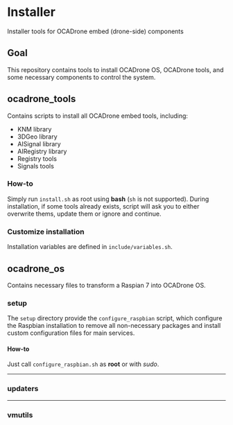 # Installer
Installer tools for OCADrone embed (drone-side) components

## Goal
This repository contains tools to install OCADrone OS, OCADrone tools, and
some necessary components to control the system.


## ocadrone_tools
Contains scripts to install all OCADrone embed tools, including:
* KNM library
* 3DGeo library
* AISignal library
* AIRegistry library
* Registry tools
* Signals tools

### How-to
Simply run `install.sh` as root using **bash** (`sh` is not supported).
During installation, if some tools already exists, script will ask you to
either overwrite thems, update them or ignore and continue.

### Customize installation
Installation variables are defined in `include/variables.sh`.


## ocadrone_os
Contains necessary files to transform a Raspian 7 into OCADrone OS.

### setup
The `setup` directory provide the `configure_raspbian` script, which configure
the Raspbian installation to remove all non-necessary packages and install
custom configuration files for main services.

#### How-to
Just call `configure_raspbian.sh` as **root** or with *sudo*.

---

### updaters

---

### vmutils
